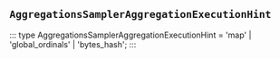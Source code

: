 ## `AggregationsSamplerAggregationExecutionHint`
:::
type AggregationsSamplerAggregationExecutionHint = 'map' | 'global_ordinals' | 'bytes_hash';
:::
